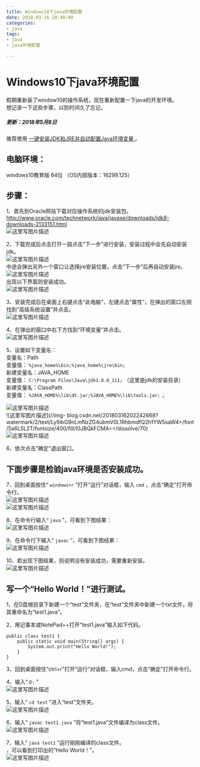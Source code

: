 ```yaml
---
title: Windows10下java环境配置
date: 2018-03-16 20:48:08
categories:
- java
tags:
- java
- java环境配置

---
```

#  Windows10下java环境配置

假期重新装了window10的操作系统，现在重新配置一下java的开发环境。  
想记录一下这些步骤，以防时间久了忘记。

#####  更新：2018年5月8日

推荐使用  [ 一键安装JDK和JRE并自动配置Java环境变量
](https://blog.csdn.net/tang_chuanlin/article/details/80240672) 。

##  电脑环境：

windows10教育版 64位 （OS内部版本：16299.125）

##  步骤：

1、首先到Oracle网站下载对应操作系统的jdk安装包。  
[
http://www.oracle.com/technetwork/java/javase/downloads/jdk8-downloads-2133151.html
](http://www.oracle.com/technetwork/java/javase/downloads/jdk8-downloads-2133151.html)  
![这里写图片描述](//img-blog.csdn.net/20180316200358546?watermark/2/text/Ly9ibG9nLmNzZG4ubmV0L1RhbmdfQ2h1YW5saW4=/font/5a6L5L2T/fontsize/400/fill/I0JBQkFCMA==/dissolve/70)

2、下载完成后点击打开一路点击“下一步”进行安装，安装过程中会先自动安装jdk。  
![这里写图片描述](//img-blog.csdn.net/20180316201409452?watermark/2/text/Ly9ibG9nLmNzZG4ubmV0L1RhbmdfQ2h1YW5saW4=/font/5a6L5L2T/fontsize/400/fill/I0JBQkFCMA==/dissolve/70)  
中途会弹出另外一个窗口让选择jre安装位置，点击“下一步”后再自动安装jre。  
![这里写图片描述](//img-blog.csdn.net/20180316201310515?watermark/2/text/Ly9ibG9nLmNzZG4ubmV0L1RhbmdfQ2h1YW5saW4=/font/5a6L5L2T/fontsize/400/fill/I0JBQkFCMA==/dissolve/70)  
出现以下界面则安装成功。  
![这里写图片描述](//img-blog.csdn.net/20180316201015692?watermark/2/text/Ly9ibG9nLmNzZG4ubmV0L1RhbmdfQ2h1YW5saW4=/font/5a6L5L2T/fontsize/400/fill/I0JBQkFCMA==/dissolve/70)  

3、安装完成后在桌面上右键点击“此电脑”，左键点击“属性”，在弹出的窗口左侧找到“高级系统设置”并点击。  
![这里写图片描述](//img-blog.csdn.net/20180316201603343?watermark/2/text/Ly9ibG9nLmNzZG4ubmV0L1RhbmdfQ2h1YW5saW4=/font/5a6L5L2T/fontsize/400/fill/I0JBQkFCMA==/dissolve/70)  

4、在弹出的窗口中右下方找到“环境变量”并点击。  
![这里写图片描述](//img-blog.csdn.net/20180316201739420?watermark/2/text/Ly9ibG9nLmNzZG4ubmV0L1RhbmdfQ2h1YW5saW4=/font/5a6L5L2T/fontsize/400/fill/I0JBQkFCMA==/dissolve/70)  

5、设置如下变量名：  
变量名：Path  
变量值： ` %java_home%\bin;%java_home%\jre\bin; `  
新建变量名：JAVA_HOME  
变量值： ` C:\Program Files\Java\jdk1.8.0_111; ` （这里是jdk的安装目录）  
新建变量名：ClassPath  
变量值： ` %JAVA_HOME%\lib\dt.jar;%JAVA_HOME%\lib\tools.jar; ` .;

![这里写图片描述](//img-blog.csdn.net/20180316202235204?watermark/2/text/Ly9ibG9nLmNzZG4ubmV0L1RhbmdfQ2h1YW5saW4=/font/5a6L5L2T/fontsize/400/fill/I0JBQkFCMA==/dissolve/70)  
![这里写图片描述](//img-
blog.csdn.net/20180316202242668?watermark/2/text/Ly9ibG9nLmNzZG4ubmV0L1RhbmdfQ2h1YW5saW4=/font/5a6L5L2T/fontsize/400/fill/I0JBQkFCMA==/dissolve/70)  
![这里写图片描述](//img-blog.csdn.net/201803162022509?watermark/2/text/Ly9ibG9nLmNzZG4ubmV0L1RhbmdfQ2h1YW5saW4=/font/5a6L5L2T/fontsize/400/fill/I0JBQkFCMA==/dissolve/70)  

6、依次点击“确定”退出窗口。

##  下面步骤是检验java环境是否安装成功。

7、回到桌面按住“ ` windows+r ` ”打开“运行”对话框，输入 ` cmd ` ，点击“确定”打开命令行。  
![这里写图片描述](//img-blog.csdn.net/20180316202549631?watermark/2/text/Ly9ibG9nLmNzZG4ubmV0L1RhbmdfQ2h1YW5saW4=/font/5a6L5L2T/fontsize/400/fill/I0JBQkFCMA==/dissolve/70)  
![这里写图片描述](//img-blog.csdn.net/20180316202557227?watermark/2/text/Ly9ibG9nLmNzZG4ubmV0L1RhbmdfQ2h1YW5saW4=/font/5a6L5L2T/fontsize/400/fill/I0JBQkFCMA==/dissolve/70)  

8、在命令行输入“ ` java ` ”，可看到下图结果：  
![这里写图片描述](//img-blog.csdn.net/20180316203308807?watermark/2/text/Ly9ibG9nLmNzZG4ubmV0L1RhbmdfQ2h1YW5saW4=/font/5a6L5L2T/fontsize/400/fill/I0JBQkFCMA==/dissolve/70)  

9、在命令行下输入“ ` javac ` ”，可看到下图结果：  
![这里写图片描述](//img-blog.csdn.net/20180316203347903?watermark/2/text/Ly9ibG9nLmNzZG4ubmV0L1RhbmdfQ2h1YW5saW4=/font/5a6L5L2T/fontsize/400/fill/I0JBQkFCMA==/dissolve/70)  

10、若出现下图结果，则说明没有安装成功，需要重新安装。  
![这里写图片描述](//img-blog.csdn.net/20180316203440962?watermark/2/text/Ly9ibG9nLmNzZG4ubmV0L1RhbmdfQ2h1YW5saW4=/font/5a6L5L2T/fontsize/400/fill/I0JBQkFCMA==/dissolve/70)

##  写一个“Hello World！”进行测试。

1、在D盘根目录下新建一个“test”文件夹，在“test”文件夹中新建一个txt文件，将其重命名为“test1.java”。  

2、用记事本或NotePad++打开“test1.java”输入如下代码。

    
    
    public class test1 {
        public static void main(String[] args) {
            System.out.print("Hello World!");
        }
    }

3、回到桌面按住“ctrl+r”打开“运行”对话框，输入cmd，点击“确定”打开命令行。  

4、输入“ ` D: ` ”  
![这里写图片描述](//img-blog.csdn.net/20180316204100361?watermark/2/text/Ly9ibG9nLmNzZG4ubmV0L1RhbmdfQ2h1YW5saW4=/font/5a6L5L2T/fontsize/400/fill/I0JBQkFCMA==/dissolve/70)  

5、输入“ ` cd test ` ”进入“test”文件夹。  
![这里写图片描述](//img-blog.csdn.net/20180316204229617?watermark/2/text/Ly9ibG9nLmNzZG4ubmV0L1RhbmdfQ2h1YW5saW4=/font/5a6L5L2T/fontsize/400/fill/I0JBQkFCMA==/dissolve/70)  

6、输入“ ` javac test1.java ` ”将“test1.java”文件编译为class文件。  
![这里写图片描述](//img-blog.csdn.net/20180316204553364?watermark/2/text/Ly9ibG9nLmNzZG4ubmV0L1RhbmdfQ2h1YW5saW4=/font/5a6L5L2T/fontsize/400/fill/I0JBQkFCMA==/dissolve/70)  

7、输入“ ` java test1 ` ”运行刚刚编译的class文件。  
，可以看到打印出的“Hello World！”。  
![这里写图片描述](//img-blog.csdn.net/20180316204712682?watermark/2/text/Ly9ibG9nLmNzZG4ubmV0L1RhbmdfQ2h1YW5saW4=/font/5a6L5L2T/fontsize/400/fill/I0JBQkFCMA==/dissolve/70)

